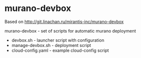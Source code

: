 # murano-devbox

Based on http://git.linachan.ru/mirantis-inc/murano-devbox

murano-devbox - set of scripts for automatic murano deployment

* devbox.sh - launcher script with configuration
* manage-devbox.sh - deployment script
* cloud-config.yaml - example cloud-config script
